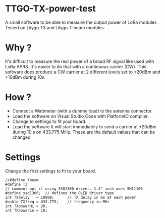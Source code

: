 # TTGO-TX-power-test
A small software to be able to measure the output power of LoRa modules
Tested on Lilygo T3 and Lilygo T-beam modules.

# Why ?
It's difficult to measure the real power of a broad RF signal like used with LoRa APRS.
It's easier to do that with a continuous carrier (CW).
This software does produce a CW carrier at 2 different levels set to +20dBm and +10dBm during 10s.

# How ?
- Connect a Wattmeter (with a dummy load) to the antenna connector.
- Load the software on Visual Studio Code with PlatformIO compiler.
- Change to settings to fit your board. 
- Load the software
It will start immediately to send a carrier at +20dBm during 10 s on 433.775 MHz. These are the default values that can be changed

# Settings
Change the first settings to fit to your board.

    //#define tbeam
    #define T3
    // comment out if using SSD1306 driver. 1.3" inch uses SH11106
    #define ssd1306;  // defines the OLED driver type
    int TXdelay   = 10000;      // TX delay in ms at each power
    double TXfreq = 433.775;    // frequency in MHz
    int TXpowerHi = 20;
    int TXpowerLo = 10;
